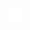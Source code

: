 ![Exercise  9 Diagram](https://github.com/eorochena/Introduction_to_Terraform/blob/main/images/exercise_9.svg)

